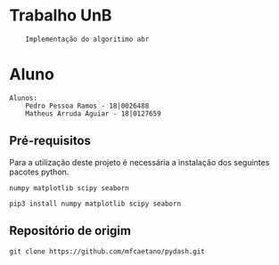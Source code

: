 # Trabalho UnB
```
    Implementação do algoritimo abr
```
# Aluno
```
Alunos:
    Pedro Pessoa Ramos - 18|0026488
    Matheus Arruda Aguiar - 18|0127659
```

## Pré-requisitos

Para a utilização deste projeto é necessária a instalação dos seguintes pacotes python.

```
numpy matplotlib scipy seaborn
```

```
pip3 install numpy matplotlib scipy seaborn
```
## Repositório de origim

```
git clone https://github.com/mfcaetano/pydash.git
```
